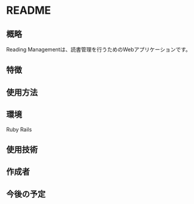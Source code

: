 # README

## 概略
Reading Managementは、読書管理を行うためのWebアプリケーションです。

## 特徴


## 使用方法



## 環境
Ruby
Rails


## 使用技術


## 作成者


## 今後の予定
